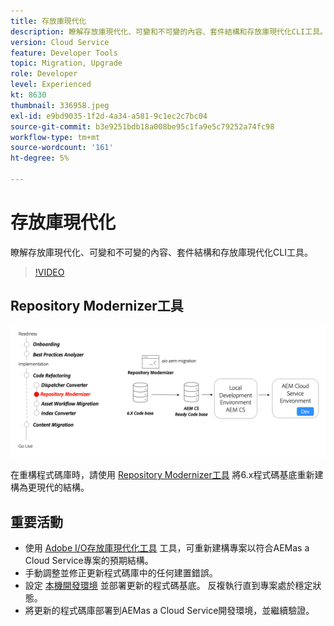 ```yaml
---
title: 存放庫現代化
description: 瞭解存放庫現代化、可變和不可變的內容、套件結構和存放庫現代化CLI工具。
version: Cloud Service
feature: Developer Tools
topic: Migration, Upgrade
role: Developer
level: Experienced
kt: 8630
thumbnail: 336958.jpeg
exl-id: e9bd9035-1f2d-4a34-a581-9c1ec2c7bc04
source-git-commit: b3e9251bdb18a008be95c1fa9e5c79252a74fc98
workflow-type: tm+mt
source-wordcount: '161'
ht-degree: 5%

---
```


# 存放庫現代化

瞭解存放庫現代化、可變和不可變的內容、套件結構和存放庫現代化CLI工具。

>[!VIDEO](https://video.tv.adobe.com/v/336958?quality=12&learn=on)

## Repository Modernizer工具

![存储库现代化器](./assets/repository-modernizer.png)

在重構程式碼庫時，請使用 [Repository Modernizer工具](https://experienceleague.adobe.com/docs/experience-manager-cloud-service/moving/refactoring-tools/repo-modernizer.html) 將6.x程式碼基底重新建構為更現代的結構。

## 重要活動

* 使用 [Adobe I/O存放庫現代化工具](https://github.com/adobe/aio-cli-plugin-aem-cloud-service-migration#command-aio-aem-migrationrepository-modernizer) 工具，可重新建構專案以符合AEMas a Cloud Service專案的預期結構。
* 手動調整並修正更新程式碼庫中的任何建置錯誤。
* 設定 [本機開發環境](https://experienceleague.adobe.com/docs/experience-manager-learn/cloud-service/local-development-environment-set-up/overview.html?lang=zh-Hans) 並部署更新的程式碼基底。 反複執行直到專案處於穩定狀態。
* 將更新的程式碼庫部署到AEMas a Cloud Service開發環境，並繼續驗證。
